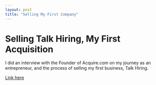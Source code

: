 ```yaml
---
layout: post
title: "Selling My First Company"
---
```

# Selling Talk Hiring, My First Acquisition

I did an interview with the Founder of Acquire.com on my journey as an entrepreneur, and the process of selling my first business, Talk Hiring.  

[Link here](https://blog.acquire.com/startup-acquisition-episode-114/)